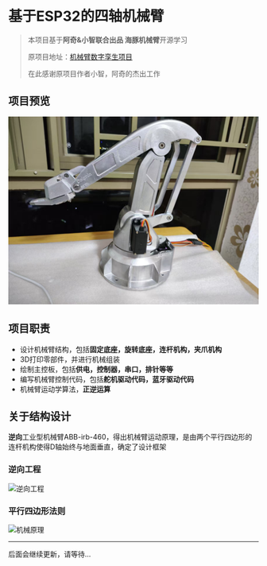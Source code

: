 # 基于ESP32的四轴机械臂
>本项目基于**阿奇&小智联合出品 海豚机械臂**开源学习
>
>原项目地址：[机械臂数字孪生项目](https://x509p6c8to.feishu.cn/docx/FeMndRrzRommxGxTkFscJ0zKnKh)
>
>在此感谢原项目作者小智，阿奇的杰出工作
## 项目预览
![项目展示](制作过程纪念/成品展示.jpg)
## 项目职责
* 设计机械臂结构，包括**固定底座，旋转底座，连杆机构，夹爪机构**
* 3D打印零部件，并进行机械组装
* 绘制主控板，包括**供电，控制器，串口，排针等等**
* 编写机械臂控制代码，包括**舵机驱动代码，蓝牙驱动代码**
* 机械臂运动学算法，**正逆运算**
## 关于结构设计
**逆向**工业型机械臂ABB-irb-460，得出机械臂运动原理，是由两个平行四边形的连杆机构使得D轴始终与地面垂直，确定了设计框架
### 逆向工程
![逆向工程](制作过程纪念/逆向工程.jpg)
### 平行四边形法则
![机械原理](制作过程纪念/平行四边形法则.jpg)



***
后面会继续更新，请等待...
